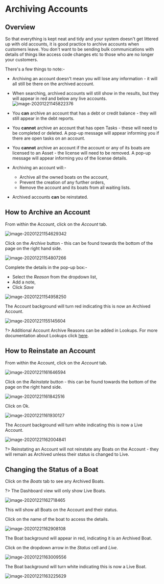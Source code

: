 # Archiving Accounts

## Overview

So that everything is kept neat and tidy and your system doesn't get littered up with old accounts, it is good practice to archive accounts when customers leave.  You don't want to be sending bulk communications with details of things like access code changes etc to those who are no longer your customers.

There's a few things to note:-

- Archiving an account doesn't mean you will lose any information - it will all still be there on the archived account.
- When searching, archived accounts will still show in the results, but they will appear in red and below any live accounts.
  ![image-20201221145822376](image-20201221145822376.png)

- You **can** archive an account that has a debt or credit balance - they will still appear in the debt reports.
- You **cannot** archive an account that has open Tasks - these will need to be completed or deleted.  A pop-up message will appear informing you if there are open tasks on an account.
- You **cannot** archive an account if the account or any of its boats are licensed to an Asset - the license will need to be removed.  A pop-up message will appear informing you of the license details.
- Archiving an account will:-
  - Archive all the owned boats on the account,
  - Prevent the creation of any further orders,
  - Remove the account and its boats from all waiting lists.
- Archived accounts **can** be reinstated.

## How to Archive an Account

From within the Account, click on the *Account* tab.

![image-20201221154629342](image-20201221154629342.png)

Click on the *Archive* button - this can be found towards the bottom of the page on the right hand side.

![image-20201221154807266](image-20201221154807266.png)

Complete the details in the pop-up box:-

- Select the *Reason* from the dropdown list,
- Add a note,
- Click *Save*



![image-20201221154958250](image-20201221154958250.png)

The Account background will turn red indicating this is now an Archived Account.

![image-20201221155145604](image-20201221155145604.png)

?> Additional Account Archive Reasons can be added in Lookups.  For more documentation about Lookups click [here](Administration/Lookups.md). 

## How to Reinstate an Account

From within the Account, click on the *Account* tab.

![image-20201221161646594](image-20201221161646594.png)

Click on the *Reinstate* button - this can be found towards the bottom of the page on the right hand side.

![image-20201221161842516](image-20201221161842516.png)

Click on Ok.

![image-20201221161930127](image-20201221161930127.png)

The Account background will turn white indicating this is now a Live Account.

![image-20201221162004841](image-20201221162004841.png)

?> Reinstating an Account will not reinstate any Boats on the Account - they will remain as Archived unless their status is changed to Live.

## Changing the Status of a Boat

Click on the *Boats* tab to see any Archived Boats.

?> The Dashboard view will only show Live Boats.

![image-20201221162718465](image-20201221162718465.png)

This will show all Boats on the Account and their status.

Click on the name of the boat to access the details.

![image-20201221162908108](image-20201221162908108.png)

The Boat background will appear in red, indicating it is an Archived Boat.

Click on the dropdown arrow in the *Status* cell and *Live*.

![image-20201221163009556](image-20201221163009556.png)

The Boat background will turn white indicating this is now a Live Boat.

![image-20201221163225629](image-20201221163225629.png)